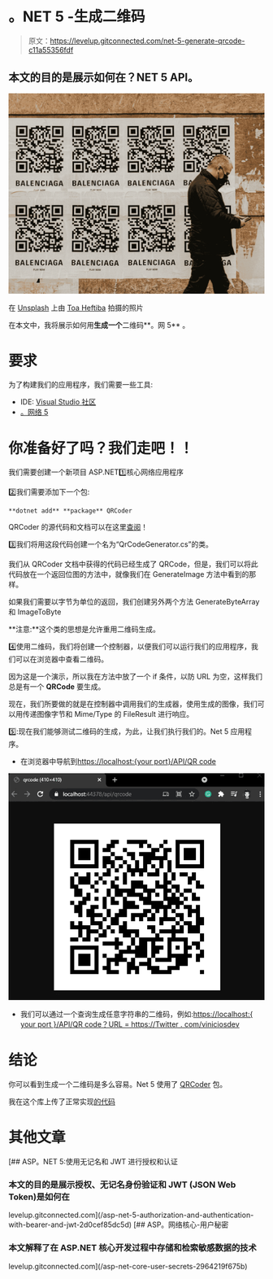 # 。NET 5 -生成二维码

> 原文：<https://levelup.gitconnected.com/net-5-generate-qrcode-c11a55356fdf>

## 本文的目的是展示如何在？NET 5 API。

![](img/2d3bb430309c5d31c1008b71910f1a31.png)

在 [Unsplash](https://unsplash.com?utm_source=medium&utm_medium=referral) 上由 [Toa Heftiba](https://unsplash.com/@heftiba?utm_source=medium&utm_medium=referral) 拍摄的照片

在本文中，我将展示如何用**生成一个**二维码**。网 5** 。

# 要求

为了构建我们的应用程序，我们需要一些工具:

*   IDE: [Visual Studio 社区](https://visualstudio.microsoft.com/thank-you-downloading-visual-studio/?sku=community&ch=pre&rel=16)
*   [。网络 5](https://dotnet.microsoft.com/download/dotnet/5.0)

# 你准备好了吗？我们走吧！！

我们需要创建一个新项目 ASP.NET1️⃣核心网络应用程序

2️⃣我们需要添加下一个包:

```
**dotnet add** **package** QRCoder
```

QRCoder 的源代码和文档可以在这里[查阅](https://github.com/codebude/QRCoder)！

3️⃣我们将用这段代码创建一个名为“QrCodeGenerator.cs”的类。

我们从 QRCoder 文档中获得的代码已经生成了 QRCode，但是，我们可以将此代码放在一个返回位图的方法中，就像我们在 GenerateImage 方法中看到的那样。

如果我们需要以字节为单位的返回，我们创建另外两个方法 GenerateByteArray 和 ImageToByte

**注意:**这个类的思想是允许重用二维码生成。

4️⃣使用二维码，我们将创建一个控制器，以便我们可以运行我们的应用程序，我们可以在浏览器中查看二维码。

因为这是一个演示，所以我在方法中放了一个 if 条件，以防 URL 为空，这样我们总是有一个 **QRCode** 要生成。

现在，我们所要做的就是在控制器中调用我们的生成器，使用生成的图像，我们可以用传递图像字节和 Mime/Type 的 FileResult 进行响应。

5️⃣:现在我们能够测试二维码的生成，为此，让我们执行我们的。Net 5 应用程序。

*   在浏览器中导航到[https://localhost:{](https://localhost:44378/api/qrcode)[your port](https://localhost:44378/api/qrcode?url=https://twitter.com/viniciosdev)[}/API/QR code](https://localhost:44378/api/qrcode)

![](img/dd570ef634c16770cf41f08d8f0a697f.png)

*   我们可以通过一个查询生成任意字符串的二维码，例如:[https://localhost:{ your port }/API/QR code？URL = https://Twitter . com/viniciosdev](https://localhost:44378/api/qrcode?url=https://twitter.com/viniciosdev)

# 结论

你可以看到生成一个二维码是多么容易。Net 5 使用了 [QRCoder](https://github.com/codebude/QRCoder) 包。

我在这个库上传了正常实现[的代码](https://github.com/MarcosdrVinicios/QRCodeAPI)

# 其他文章

[](/asp-net-5-authorization-and-authentication-with-bearer-and-jwt-2d0cef85dc5d) [## ASP。NET 5:使用无记名和 JWT 进行授权和认证

### 本文的目的是展示授权、无记名身份验证和 JWT (JSON Web Token)是如何在

levelup.gitconnected.com](/asp-net-5-authorization-and-authentication-with-bearer-and-jwt-2d0cef85dc5d) [](/asp-net-core-user-secrets-2964219f675b) [## ASP。网络核心-用户秘密

### 本文解释了在 ASP.NET 核心开发过程中存储和检索敏感数据的技术

levelup.gitconnected.com](/asp-net-core-user-secrets-2964219f675b)